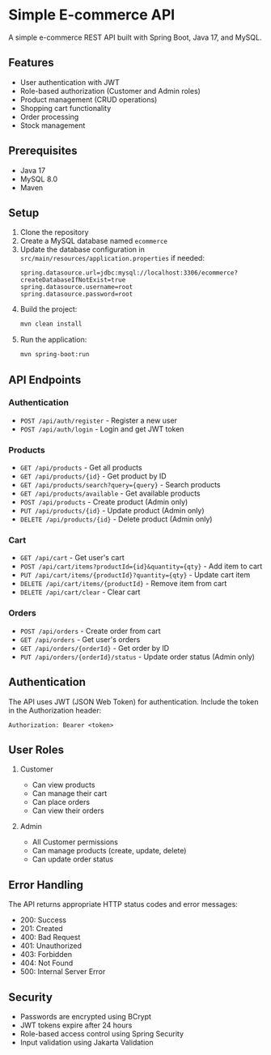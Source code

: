 # Simple E-commerce API

A simple e-commerce REST API built with Spring Boot, Java 17, and MySQL.

## Features

- User authentication with JWT
- Role-based authorization (Customer and Admin roles)
- Product management (CRUD operations)
- Shopping cart functionality
- Order processing
- Stock management

## Prerequisites

- Java 17
- MySQL 8.0
- Maven

## Setup

1. Clone the repository
2. Create a MySQL database named `ecommerce`
3. Update the database configuration in `src/main/resources/application.properties` if needed:
   ```properties
   spring.datasource.url=jdbc:mysql://localhost:3306/ecommerce?createDatabaseIfNotExist=true
   spring.datasource.username=root
   spring.datasource.password=root
   ```
4. Build the project:
   ```bash
   mvn clean install
   ```
5. Run the application:
   ```bash
   mvn spring-boot:run
   ```

## API Endpoints

### Authentication

- `POST /api/auth/register` - Register a new user
- `POST /api/auth/login` - Login and get JWT token

### Products

- `GET /api/products` - Get all products
- `GET /api/products/{id}` - Get product by ID
- `GET /api/products/search?query={query}` - Search products
- `GET /api/products/available` - Get available products
- `POST /api/products` - Create product (Admin only)
- `PUT /api/products/{id}` - Update product (Admin only)
- `DELETE /api/products/{id}` - Delete product (Admin only)

### Cart

- `GET /api/cart` - Get user's cart
- `POST /api/cart/items?productId={id}&quantity={qty}` - Add item to cart
- `PUT /api/cart/items/{productId}?quantity={qty}` - Update cart item
- `DELETE /api/cart/items/{productId}` - Remove item from cart
- `DELETE /api/cart/clear` - Clear cart

### Orders

- `POST /api/orders` - Create order from cart
- `GET /api/orders` - Get user's orders
- `GET /api/orders/{orderId}` - Get order by ID
- `PUT /api/orders/{orderId}/status` - Update order status (Admin only)

## Authentication

The API uses JWT (JSON Web Token) for authentication. Include the token in the Authorization header:

```
Authorization: Bearer <token>
```

## User Roles

1. Customer
   - Can view products
   - Can manage their cart
   - Can place orders
   - Can view their orders

2. Admin
   - All Customer permissions
   - Can manage products (create, update, delete)
   - Can update order status

## Error Handling

The API returns appropriate HTTP status codes and error messages:

- 200: Success
- 201: Created
- 400: Bad Request
- 401: Unauthorized
- 403: Forbidden
- 404: Not Found
- 500: Internal Server Error

## Security

- Passwords are encrypted using BCrypt
- JWT tokens expire after 24 hours
- Role-based access control using Spring Security
- Input validation using Jakarta Validation 